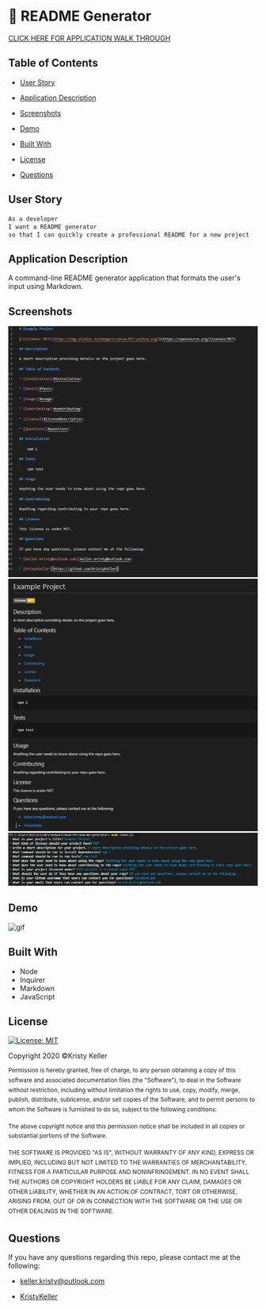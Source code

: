 # 🧾 README Generator
[CLICK HERE FOR APPLICATION WALK THROUGH](https://drive.google.com/file/d/1ZTsD6GqhfSwdEwsjcoaG6HNUNrIlufpu/view?usp=sharing)


## Table of Contents

* [User Story](#user-story)

* [Application Description](#application-description)

* [Screenshots](#screenshots)

* [Demo](#demo)

* [Built With](#built-with)

* [License](#license)

* [Questions](#questions)

## User Story
```
As a developer
I want a README generator
so that I can quickly create a professional README for a new project

```
## Application Description
A command-line README generator application that formats the user's input using Markdown.

## Screenshots
![screenshot3](./Assets/Images/example-3.png)
![screenshot2](./Assets/Images/example-02.png)
![screenshot1](./Assets/Images/example-1.PNG)

## Demo
![gif](https://media.giphy.com/media/394cEdECquFMsLsDSJ/giphy.gif)

## Built With
* Node
* Inquirer
* Markdown
* JavaScript

## License
[![License: MIT](https://img.shields.io/badge/License-MIT-yellow.svg)](https://opensource.org/licenses/MIT)

Copyright 2020 ©Kristy Keller

<sup>Permission is hereby granted, free of charge, to any person obtaining a copy of this software and associated documentation files (the "Software"), to deal in the Software without restriction, including without limitation the rights to use, copy, modify, merge, publish, distribute, sublicense, and/or sell copies of the Software, and to permit persons to whom the Software is furnished to do so, subject to the following conditions:
  
<sup>The above copyright notice and this permission notice shall be included in all copies or substantial portions of the Software.
  
<sup>THE SOFTWARE IS PROVIDED "AS IS", WITHOUT WARRANTY OF ANY KIND, EXPRESS OR IMPLIED, INCLUDING BUT NOT LIMITED TO THE WARRANTIES OF MERCHANTABILITY, FITNESS FOR A PARTICULAR PURPOSE AND NONINFRINGEMENT. IN NO EVENT SHALL THE AUTHORS OR COPYRIGHT HOLDERS BE LIABLE FOR ANY CLAIM, DAMAGES OR OTHER LIABILITY, WHETHER IN AN ACTION OF CONTRACT, TORT OR OTHERWISE, ARISING FROM, OUT OF OR IN CONNECTION WITH THE SOFTWARE OR THE USE OR OTHER DEALINGS IN THE SOFTWARE.
  
## Questions

If you have any questions regarding this repo, please contact me at the following:

* <keller.kristy@outlook.com>

* [KristyKeller](https://github.com/KristyKeller)
